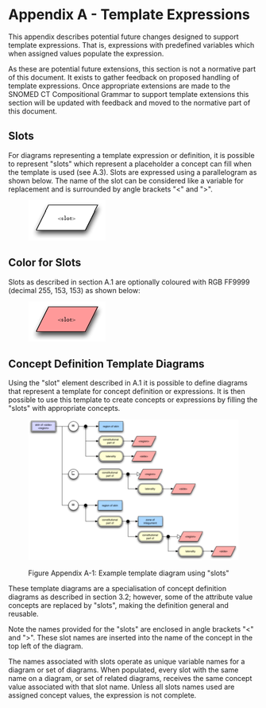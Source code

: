# Appendix A - Template Expressions

This appendix describes potential future changes designed to support template expressions. That is, expressions with predefined variables which when assigned values populate the expression.

As these are potential future extensions, this section is not a normative part of this document. It exists to gather feedback on proposed handling of template expressions. Once appropriate extensions are made to the SNOMED CT Compositional Grammar to support template extensions this section will be updated with feedback and moved to the normative part of this document.

## Slots

For diagrams representing a template expression or definition, it is possible to represent "slots" which represent a placeholder a concept can fill when the template is used (see A.3). Slots are expressed using a parallelogram as shown below. The name of the slot can be considered like a variable for replacement and is surrounded by angle brackets "<" and ">".

<figure><img src="../images/29951019.png" alt=""><figcaption></figcaption></figure>

## Color for Slots

Slots as described in section A.1 are optionally coloured with RGB FF9999 (decimal 255, 153, 153) as shown below:

<figure><img src="../images/29951020.png" alt=""><figcaption></figcaption></figure>

## Concept Definition Template Diagrams

Using the "slot" element described in A.1 it is possible to define diagrams that represent a template for concept definition or expressions. It is then possible to use this template to create concepts or expressions by filling the "slots" with appropriate concepts.

<figure><img src="../images/29951021.png" alt=""><figcaption><p>Figure Appendix A-1: Example template diagram using "slots"</p></figcaption></figure>

These template diagrams are a specialisation of concept definition diagrams as described in section 3.2; however, some of the attribute value concepts are replaced by "slots", making the definition general and reusable.

Note the names provided for the "slots" are enclosed in angle brackets "<" and ">". These slot names are inserted into the name of the concept in the top left of the diagram.

The names associated with slots operate as unique variable names for a diagram or set of diagrams. When populated, every slot with the same name on a diagram, or set of related diagrams, receives the same concept value associated with that slot name. Unless all slots names used are assigned concept values, the expression is not complete.
